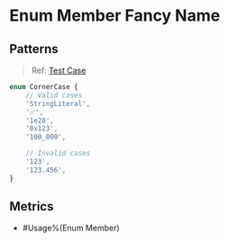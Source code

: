# Enum Member Fancy Name

## Patterns

> Ref: [Test Case](../../../../../docs/entity/enum-member.md#corner-cases)

```ts
enum CornerCase {
    // Valid cases
    'StringLiteral',
    '✅',
    '1e20',
    '0x123',
    '100_000',

    // Invalid cases
    '123',
    '123.456',
}
```

## Metrics

* #Usage%(Enum Member)
